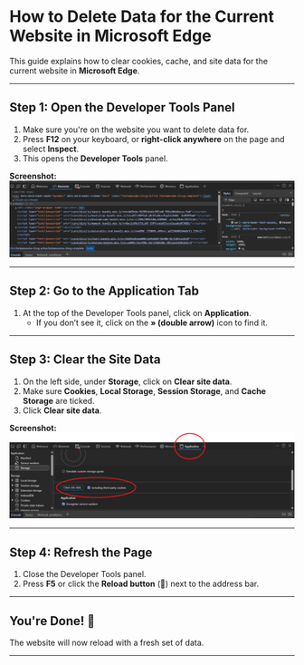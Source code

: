 # How to Delete Data for the Current Website in Microsoft Edge

This guide explains how to clear cookies, cache, and site data for the current website in **Microsoft Edge**.

---

## **Step 1: Open the Developer Tools Panel**
1. Make sure you're on the website you want to delete data for.
2. Press **F12** on your keyboard, or **right-click anywhere** on the page and select **Inspect**.
3. This opens the **Developer Tools** panel.

**Screenshot:**  
![Open Developer Tools](./DevTools.png)

---

## **Step 2: Go to the Application Tab**
1. At the top of the Developer Tools panel, click on **Application**.
   - If you don’t see it, click on the **» (double arrow)** icon to find it.

---

## **Step 3: Clear the Site Data**
1. On the left side, under **Storage**, click on **Clear site data**.
2. Make sure **Cookies**, **Local Storage**, **Session Storage**, and **Cache Storage** are ticked.
3. Click **Clear site data**.

**Screenshot:**  
![Clear Site Data](./ClearSiteData.png)

---

## **Step 4: Refresh the Page**
1. Close the Developer Tools panel.
2. Press **F5** or click the **Reload button** (🔄) next to the address bar.


---

## **You're Done! 🎉**
The website will now reload with a fresh set of data.

---
